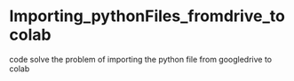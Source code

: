 # Importing_pythonFiles_fromdrive_tocolab
code solve the problem of importing the python file from googledrive to colab
